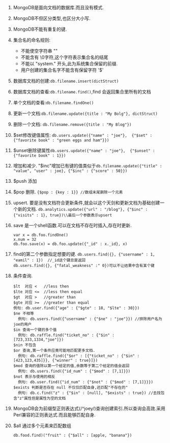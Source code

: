 1. MongoDB是面向文档的数据库.而且没有模式.
2. MongoDB不但区分类型,也区分大小写.
3. MongoDB不能有重复的键.
4. 集合名的命名规则:
	- 不能使空字符串 ""
	- 不能含有 \0字符,这个字符表示集合名的结尾
	- 不能以 "system." 开头,此为系统集合保留的前缀.
	- 用户创建的集合名字不能含有保留字符 '$'
5. 数据库文档的创建:`db.filename.insert(dictStruct)`
6. 数据库文档的查看:`db.filename.find()`,find 会返回集合里所有的文档
7. 单个文档的查看:`db.filename.findOne()`
8. 更新一个文档:`db.filename.update({title : "My Bolg"}, dictStruct)` 
9. 删除一个文档: `db.filename.remove({title : "My Blog"})`
10. $set修改键值属性: `db.users.update({"name" : "joe"}, 
			{"$set" : {"favorite book" : "green eggs and ham"}})`
11. $unset删除键属性`db.users.update({"name" : "joe"}, 
			{"$unset" : {"favorite book" : 1}})`
12. 增加和减少. "$inc"增加已有键的值类似于`db.filename.update({"title" : "value", "user" : joe}, {"$inc" : {"score" : 50}})`
13. $push 添加
14. $pop 删除. `{$pop : {key : 1}} //数组末尾删除一个元素`
15. upsert. 要是没有文档符合更新条件,就会以这个天剑和更新文档为基础创建一个新的文档. `db.analytics.update({"url" : "/blog"}, {"$inc" : {"visits" : 1}, true})\\最后一个参数表示upsert`
16. save 是一个shell函数.可以在文档不存在时插入,存在时更新.  

		var x = db.foo.findOne()  
		x.num = 32  
		db.foo.save(x) = db.foo.update({"_id" : x._id}, x)  


17. find的第二个参数指定想要的键. `db.users.find({}, {"username" : 1, "eamil" : 1})  //_id这个键总是返回`  
`db.users.find({}, {"fatal_weakness" :" 0})可以不让结果中含有某个键`

18. 条件查询.

    	$lt  对应 <   //less then
		$lte 对应 <=  //less then equal
		$gt  对应 >   //greater than
		$gte 对应 >=  //greater than equal 
		例句: db.user.find({"age" : {"$gte" : 18, "$lte" : 30}})
	  	$ne 不相等
		  例句: db.users.find({"username" : {"$ne" : "joe"}}) //排除用户名为joe的用户 
		$in 查询一个键的多个值
		  例句: db.raffle.find("ticket_no" : {"$in" : [723,333,1334,"joe"]})
		$nin 不包含
		$or 查询,第一个条件应竟可能地匹配更多文档.
		  例句: db.raffle.find({"$or" : [{"ticket_no" : {"$in" : [423,123,435]}}, {"winner" : true}]})
		$mod 查询的值除以第一个给定的值,余数等于第二个给定的值会返回
		  例句: db.users.find({"id_num" : {"$mod" : [7,1]}})
		$not 表示与使用的相反
		  例句: db.user.find({"id_num" : {"$not" : {"$mod" : [7,1]}}})
		$exists 判断是否存在 null 不仅仅匹配自身,还匹配"不存在的"
		  例句: db.c.find("z" : {"$in" : [null], "$exists" : true}) //去找包含"z"属性但是属性为空的文档
19. MongoDB会为前缀型正则表达式(/^joey/)查询创建索引.所以查询会高效.采用Perl兼容的正则表达式.而且能够匹配自身.
20. $all 通过多个元素来匹配数组

		db.food.find)("fruit" : {"$all" : [apple, "banana"})